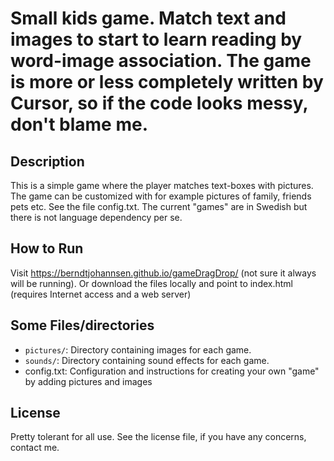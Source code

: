 # Small kids game. Match text and images to start to learn reading by word-image association. The game is more or less completely written by Cursor, so if the code looks messy, don't blame me.

## Description
This is a simple game where the player matches text-boxes with pictures. The game can be customized with for example pictures of family, friends pets etc. See the file config.txt. The current "games" are in Swedish but there is not language dependency per se.

## How to Run
Visit https://berndtjohannsen.github.io/gameDragDrop/ (not sure it always will be running). Or download the files locally and point to index.html (requires Internet access and a web server)


## Some Files/directories
- `pictures/`: Directory containing images for each game.
- `sounds/`: Directory containing sound effects for each game.
- config.txt: Configuration and instructions for creating your own "game" by  adding pictures and images

## License
Pretty tolerant for all use. See the license file, if you have any concerns, contact me.
